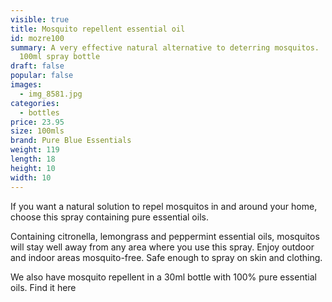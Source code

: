 ```yaml
---
visible: true
title: Mosquito repellent essential oil
id: mozre100
summary: A very effective natural alternative to deterring mosquitos.  In a
  100ml spray bottle
draft: false
popular: false
images:
  - img_8581.jpg
categories:
  - bottles
price: 23.95
size: 100mls
brand: Pure Blue Essentials
weight: 119
length: 18
height: 10
width: 10
---
```

I﻿f you want a natural solution to repel mosquitos in and around your home, choose this spray containing pure essential oils. 

C﻿ontaining citronella, lemongrass and peppermint essential oils, mosquitos will stay well away from any area where you use this spray. Enjoy outdoor and indoor areas mosquito-free.  Safe enough to spray on skin and clothing. 

W﻿e also have mosquito repellent in a 30ml bottle with 100% pure essential oils. Find it here